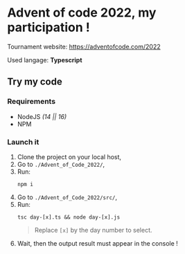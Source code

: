 # Advent of code 2022, my participation !

Tournament website: https://adventofcode.com/2022

Used langage: **Typescript**

## Try my code
### Requirements
- NodeJS *(14 || 16)*
- NPM

### Launch it
1. Clone the project on your local host,
2. Go to `./Advent_of_Code_2022/`,
3. Run:
   ```
   npm i
   ```
4. Go to `./Advent_of_Code_2022/src/`,
5. Run:
   ```
   tsc day-[x].ts && node day-[x].js
   ```
   > Replace `[x]` by the day number to select.
6. Wait, then the output result must appear in the console !